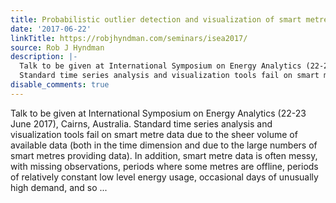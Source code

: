 ```yaml
---
title: Probabilistic outlier detection and visualization of smart metre data
date: '2017-06-22'
linkTitle: https://robjhyndman.com/seminars/isea2017/
source: Rob J Hyndman
description: |-
  Talk to be given at International Symposium on Energy Analytics (22-23 June 2017), Cairns, Australia.
  Standard time series analysis and visualization tools fail on smart metre data due to the sheer volume of available data (both in the time dimension and due to the large numbers of smart metres providing data). In addition, smart metre data is often messy, with missing observations, periods where some metres are offline, periods of relatively constant low level energy usage, occasional days of unusually high demand, and so ...
disable_comments: true
---
```

Talk to be given at International Symposium on Energy Analytics (22-23 June 2017), Cairns, Australia.
Standard time series analysis and visualization tools fail on smart metre data due to the sheer volume of available data (both in the time dimension and due to the large numbers of smart metres providing data). In addition, smart metre data is often messy, with missing observations, periods where some metres are offline, periods of relatively constant low level energy usage, occasional days of unusually high demand, and so ...
